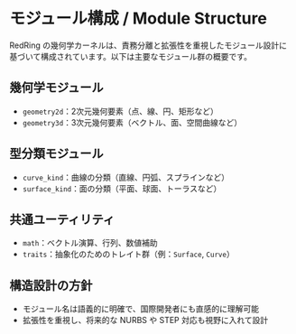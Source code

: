 # モジュール構成 / Module Structure

RedRing の幾何学カーネルは、責務分離と拡張性を重視したモジュール設計に基づいて構成されています。以下は主要なモジュール群の概要です。

## 幾何学モジュール

- `geometry2d`：2次元幾何要素（点、線、円、矩形など）
- `geometry3d`：3次元幾何要素（ベクトル、面、空間曲線など）

## 型分類モジュール

- `curve_kind`：曲線の分類（直線、円弧、スプラインなど）
- `surface_kind`：面の分類（平面、球面、トーラスなど）

## 共通ユーティリティ

- `math`：ベクトル演算、行列、数値補助
- `traits`：抽象化のためのトレイト群（例：`Surface`, `Curve`）

## 構造設計の方針

- モジュール名は語義的に明確で、国際開発者にも直感的に理解可能
- 拡張性を重視し、将来的な NURBS や STEP 対応も視野に入れて設計
